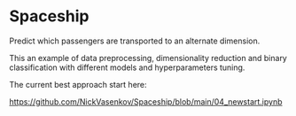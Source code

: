 # Spaceship
 Predict which passengers are transported to an alternate dimension.

This an example of data preprocessing, dimensionality reduction and binary classification with different models and hyperparameters tuning.

The current best approach start here:

https://github.com/NickVasenkov/Spaceship/blob/main/04_newstart.ipynb

